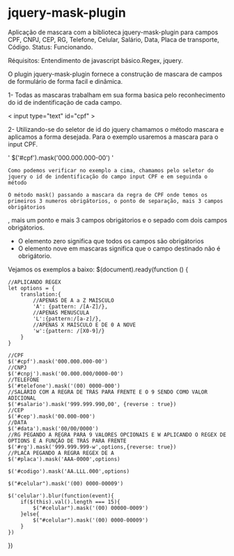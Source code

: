 # jquery-mask-plugin
Aplicação de mascara com a biblioteca jquery-mask-plugin para campos CPF, CNPJ, CEP, RG, Telefone, Celular, Salário, Data, Placa de transporte, Código. Status: Funcionando.

Réquisitos: Entendimento de javascript básico.Regex, jquery.

O plugin jquery-mask-plugin fornece a construção de mascara de campos de formulário de forma facil e dinâmica.

1- Todas as mascaras trabalham em sua forma basica pelo reconhecimento do id de indentificação de cada campo.

< input type="text" id="cpf" >

2- Utilizando-se do seletor de id do jquery chamamos o método mascara e aplicamos a forma desejada. Para o exemplo usaremos a mascara para o input CPF.
  
  ' $('#cpf').mask('000.000.000-00') '
  
    Como podemos verificar no exemplo a cima, chamamos pelo seletor do jquery o id de indentificação do campo input CPF e em seguinda o método
    
    O método mask() passando a mascara da regra de CPF onde temos os primeiros 3 numeros obrigátorios, o ponto de separação, mais 3 campos obrigátorios
, mais um ponto e mais 3 campos obrigátorios e o sepado com dois campos obrigátorios.
  
- O elemento zero significa que todos os campos são obrigátorios
- O elemento nove em mascaras significa que o campo destinado não é obrigátorio.

Vejamos os exemplos a baixo:
$(document).ready(function () {

    //APLICANDO REGEX
    let options = {
        translation:{
            //APENAS DE A a Z MAISCULO
            'A': {pattern: /[A-Z]/},
            //APENAS MENUSCULA
            'L':{pattern:/[a-z]/},
            //APENAS X MAISCULO E DE 0 A NOVE
            'w':{pattern: /[X0-9]/}
        }
    }

    //CPF
    $('#cpf').mask('000.000.000-00')
    //CNPJ
    $('#cnpj').mask('00.000.000/0000-00')
    //TELEFONE
    $('#telefone').mask('(00) 0000-000')
    //SALÁRIO COM A REGRA DE TRÁS PARA FRENTE E O 9 SENDO COMO VALOR ADICIONAL
    $('#salario').mask('999.999.990,00', {reverse : true})
    //CEP
    $('#cep').mask('00.000-000')
    //DATA
    $('#data').mask('00/00/0000')
    //RG PEGANDO A REGRA PARA 9 VALORES OPCIONAIS E W APLICANDO O REGEX DE OPTIONS E A FUNÇÃO DE TRÁS PARA FRENTE
    $('#rg').mask('999.999.999-w',options,{reverse: true})
    //PLACA PEGANDO A REGRA REGEX DE A
    $('#placa').mask('AAA-0000',options)

    $('#codigo').mask('AA.LLL.000',options)

    $("#celular").mask('(00) 0000-00009')

    $('celular').blur(function(event){
        if($(this).val().length === 15){
            $("#celular").mask('(00) 00000-0009') 
        }else{
            $("#celular").mask('(00) 0000-00009')
        }
    })
 })
